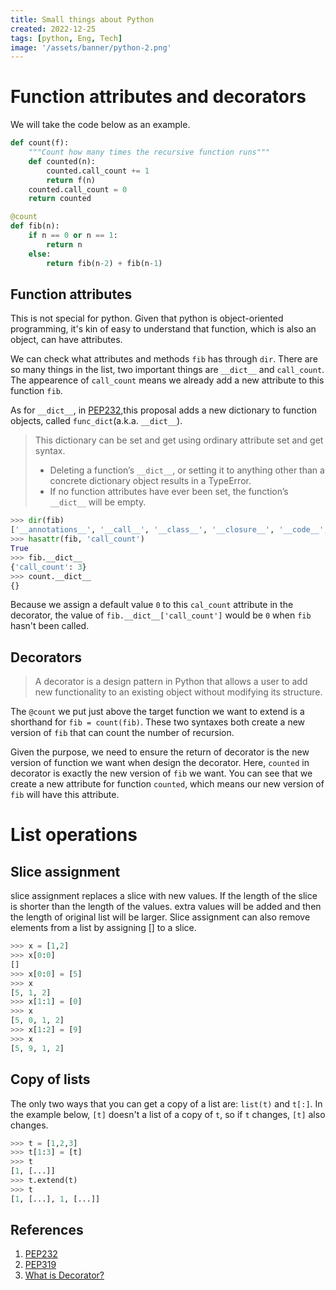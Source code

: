 ```yaml
---
title: Small things about Python
created: 2022-12-25
tags: [python, Eng, Tech]
image: '/assets/banner/python-2.png'
---
```


# Function attributes and decorators
We will take the code below as an example.
```python
def count(f):
    """Count how many times the recursive function runs"""
    def counted(n):
        counted.call_count += 1
        return f(n)
    counted.call_count = 0
    return counted

@count
def fib(n):
    if n == 0 or n == 1:
        return n
    else:
        return fib(n-2) + fib(n-1)
```

## Function attributes
This is not special for python. 
Given that python is object-oriented programming, it's kin of easy to understand that function, which is also an object, can have attributes.

 We can check what attributes and methods `fib` has through `dir`. There are so many things in the list, two important things are `__dict__` and `call_count`. The appearence of `call_count` means we already add a new attribute to this function `fib`.

As for `__dict__`, in [PEP232](https://peps.python.org/pep-0232/),this proposal adds a new dictionary to function objects, called `func_dict`(a.k.a. `__dict__`). 
> This dictionary can be set and get
using ordinary attribute set and get syntax.
> * Deleting a function’s `__dict__`, or setting it to anything other than a concrete dictionary object results in a TypeError. 
> * If no function attributes have ever been set, the function’s `__dict__` will be empty.

```python
>>> dir(fib)
['__annotations__', '__call__', '__class__', '__closure__', '__code__', '__defaults__', '__delattr__', '__dict__', '__dir__', '__doc__', '__eq__', '__format__', '__ge__', '__get__', '__getattribute__', '__globals__', '__gt__', '__hash__', '__init__', '__init_subclass__', '__kwdefaults__', '__le__', '__lt__', '__module__', '__name__', '__ne__', '__new__', '__qualname__', '__reduce__', '__reduce_ex__', '__repr__', '__setattr__', '__sizeof__', '__str__', '__subclasshook__', 'call_count']
>>> hasattr(fib, 'call_count')
True
>>> fib.__dict__
{'call_count': 3}
>>> count.__dict__
{}
```

Because we assign a default value `0` to this `cal_count` attribute in the decorator, the value of `fib.__dict__['call_count']` would be `0` when `fib` hasn't been called.
## Decorators
> A decorator is a design pattern in Python that allows a user to add new functionality to an existing object without modifying its structure.

The `@count` we put just above the target function we want to extend is a shorthand for `fib = count(fib)`. These two syntaxes both create a new version of `fib` that can count the number of recursion. 

Given the purpose, we need to ensure the return of decorator is the new version of function we want when design the decorator. Here, `counted` in decorator is exactly the new version of `fib` we want. You can see that we create a new attribute for function `counted`, which means our new version of `fib` will have this attribute.

# List operations
## Slice assignment
slice assignment replaces a slice with new values. If the length of the slice is shorter than the length of the values. extra values will be added and then the length of original list will be larger. Slice assignment can also 
remove elements from a list by assigning [] to a slice.

```python
>>> x = [1,2]
>>> x[0:0]
[]
>>> x[0:0] = [5]
>>> x
[5, 1, 2]
>>> x[1:1] = [0]
>>> x
[5, 0, 1, 2]
>>> x[1:2] = [9]
>>> x
[5, 9, 1, 2]
```

## Copy of lists
The only two ways that you can get a copy of a list are: `list(t)` and `t[:]`.
In the example below, `[t]` doesn't a list of a copy of `t`, so if `t` changes, `[t]` also changes.
```python
>>> t = [1,2,3]
>>> t[1:3] = [t]
>>> t
[1, [...]]
>>> t.extend(t)
>>> t
[1, [...], 1, [...]]
```

## References
1. [PEP232](https://peps.python.org/pep-0232/)
2. [PEP319](https://peps.python.org/pep-0318/#examples)
3. [What is Decorator?](https://www.datacamp.com/tutorial/decorators-python)








